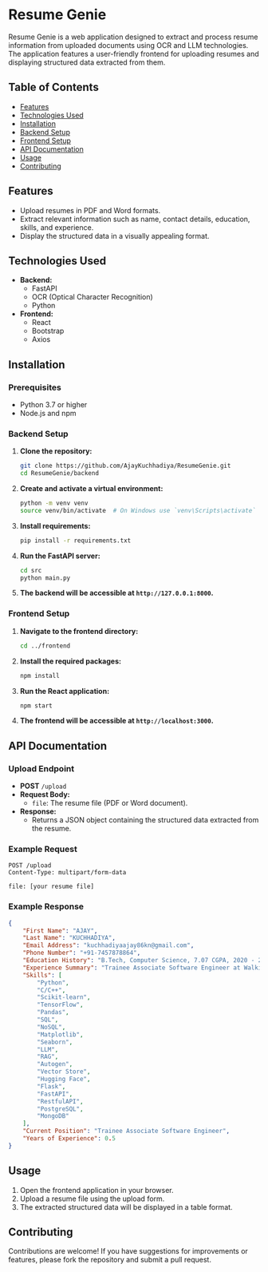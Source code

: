 # Resume Genie

Resume Genie is a web application designed to extract and process resume information from uploaded documents using OCR and LLM technologies. The application features a user-friendly frontend for uploading resumes and displaying structured data extracted from them.

## Table of Contents

- [Features](#features)
- [Technologies Used](#technologies-used)
- [Installation](#installation)
- [Backend Setup](#backend-setup)
- [Frontend Setup](#frontend-setup)
- [API Documentation](#api-documentation)
- [Usage](#usage)
- [Contributing](#contributing)

## Features

- Upload resumes in PDF and Word formats.
- Extract relevant information such as name, contact details, education, skills, and experience.
- Display the structured data in a visually appealing format.

## Technologies Used

- **Backend:** 
  - FastAPI
  - OCR (Optical Character Recognition)
  - Python
- **Frontend:**
  - React
  - Bootstrap
  - Axios

## Installation

### Prerequisites

- Python 3.7 or higher
- Node.js and npm

### Backend Setup

1. **Clone the repository:**
   ```bash
   git clone https://github.com/AjayKuchhadiya/ResumeGenie.git
   cd ResumeGenie/backend
   ```

2. **Create and activate a virtual environment:**
   ```bash
   python -m venv venv
   source venv/bin/activate  # On Windows use `venv\Scripts\activate`
   ```

3. **Install requirements:**
   ```bash
   pip install -r requirements.txt
   ```

4. **Run the FastAPI server:**
   ```bash
   cd src
   python main.py
   ```

5. **The backend will be accessible at `http://127.0.0.1:8000`.**

### Frontend Setup

1. **Navigate to the frontend directory:**
   ```bash
   cd ../frontend
   ```

2. **Install the required packages:**
   ```bash
   npm install
   ```

3. **Run the React application:**
   ```bash
   npm start
   ```

4. **The frontend will be accessible at `http://localhost:3000`.**

## API Documentation

### Upload Endpoint

- **POST** `/upload`
- **Request Body:** 
  - `file`: The resume file (PDF or Word document).
- **Response:**
  - Returns a JSON object containing the structured data extracted from the resume.

### Example Request
```http
POST /upload
Content-Type: multipart/form-data

file: [your resume file]
```

### Example Response
```json
{
    "First Name": "AJAY",
    "Last Name": "KUCHHADIYA",
    "Email Address": "kuchhadiyaajay86kn@gmail.com",
    "Phone Number": "+91-7457878864",
    "Education History": "B.Tech, Computer Science, 7.07 CGPA, 2020 - 2024, Hindustan College of Science and Technology, Farah, Uttar Pradesh",
    "Experience Summary": "Trainee Associate Software Engineer at Walking Tree Technologies, Data Science Intern at Foxmula, and worked on personal projects CrewAI Health Advisor and FashionAI: An AI-based Fashion Platform",
    "Skills": [
        "Python",
        "C/C++",
        "Scikit-learn",
        "TensorFlow",
        "Pandas",
        "SQL",
        "NoSQL",
        "Matplotlib",
        "Seaborn",
        "LLM",
        "RAG",
        "Autogen",
        "Vector Store",
        "Hugging Face",
        "Flask",
        "FastAPI",
        "RestfulAPI",
        "PostgreSQL",
        "MongoDB"
    ],
    "Current Position": "Trainee Associate Software Engineer",
    "Years of Experience": 0.5
}
```

## Usage

1. Open the frontend application in your browser.
2. Upload a resume file using the upload form.
3. The extracted structured data will be displayed in a table format.

## Contributing

Contributions are welcome! If you have suggestions for improvements or features, please fork the repository and submit a pull request.
